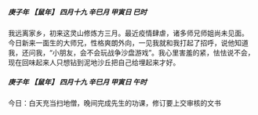##### 庚子年 【鼠年】 四月十九 辛巳月 甲寅日 巳时
我远离家乡，初来这灵山修炼方三月。最近疫情肆虐，诸多师兄师姐尚未见面。 今日新来一面生的大师兄，性格爽朗外向，一见我就和我打起了招呼，说他知道我，还问我，“小朋友，会不会玩战争沙盘游戏”。我心里害羞的紧，怯怯说不会，现在回味起来人只想钻到泥地沙丘把自己给埋起来才好。

##### 庚子年 【鼠年】 四月十九 辛巳月 甲寅日 午时
今日：白天充当扫地僧，晚间完成先生的功课，修订要上交审核的文书
